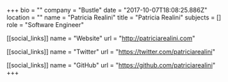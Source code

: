 +++
bio = ""
company = "Bustle"
date = "2017-10-07T18:08:25.886Z"
location = ""
name = "Patricia Realini"
title = "Patricia Realini"
subjects = []
role = "Software Engineer"

[[social_links]]
  name = "Website"
  url = "http://patriciarealini.com"

[[social_links]]
  name = "Twitter"
  url = "https://twitter.com/patriciarealini"

[[social_links]]
  name = "GitHub"
  url = "https://github.com/patriciarealini"
+++
